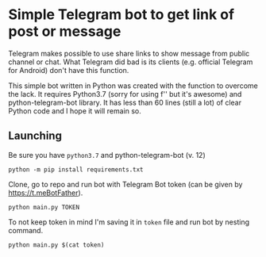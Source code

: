 # Simple Telegram bot to get link of post or message

Telegram makes possible to use share links to show message from public channel or chat.
What Telegram did bad is its clients (e.g. official Telegram for Android) don't have this
function.

This simple bot written in Python was created with the function to overcome the lack.
It requires Python3.7 (sorry for using f'' but it's awesome) and python-telegram-bot
library. It has less than 60 lines (still a lot) of clear Python code and I hope
it will remain so.

## Launching

Be sure you have `python3.7` and python-telegram-bot (v. 12)

```
python -m pip install requirements.txt
```

Clone, go to repo and run bot with Telegram Bot token (can be given by
https://t.meBotFather).

```
python main.py TOKEN
```

To not keep token in mind I'm saving it in `token` file and run bot by nesting command.

```
python main.py $(cat token)
```

